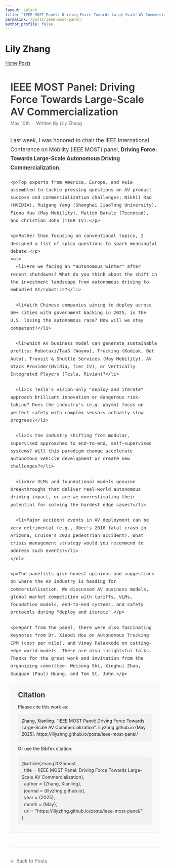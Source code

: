 ```yaml
---
layout: splash
title: "IEEE MOST Panel: Driving Force Towards Large-Scale AV Commercialization"
permalink: /posts/ieee-most-panel/
author_profile: false
---
```


<div class="header-container">
  <div class="name-container">
    <h1 class="author-name">Lily Zhang</h1>
  </div>
  <div class="navigation-container">
    <a href="/" class="nav-link">Home</a>
    <a href="/posts" class="nav-link">Posts</a>
  </div>
</div>

<div class="post-container">
  <div class="post-header">
    <h1 class="post-title">IEEE MOST Panel: Driving Force Towards Large-Scale AV Commercialization</h1>
    <div class="post-meta">
      <span class="post-date">May 10th</span>
      <span class="post-author">Written By Lily Zhang</span>
    </div>
  </div>

  <div class="post-content">
    <p>Last week, I was honored to chair the IEEE International Conference on Mobility (IEEE MOST) panel, <strong>Driving Force: Towards Large-Scale Autonomous Driving Commercialization</strong>.</p>

    <p>Top experts from America, Europe, and Asia assembled to tackle pressing questions on AV product success and commercialization challenges: Nikhil Rao (NVIDIA), Ruigang Yang (Shanghai JiaoTong University), Fiona Hua (May Mobility), Matteo Barale (Tecnocad), and Christian John (TIER IV).</p>

    <p>Rather than focusing on conventional topics, I designed a list of spicy questions to spark meaningful debate:</p>
    <ol>
      <li>Are we facing an "autonomous winter" after recent shutdowns? What do you think about the shift in the investment landscape from autonomous driving to embodied AI/robotics?</li>
      
      <li>With Chinese companies aiming to deploy across 60+ cities with government backing in 2025, is the U.S. losing the autonomous race? How will we stay competent?</li>
      
      <li>Which AV business model can generate sustainable profits: Robotaxi/TaaS (Waymo), Trucking (Kodiak, Bot Auto), Transit & Shuttle Services (May Mobility), AV Stack Provider(Nvidia, Tier IV), or Vertically Integrated Players (Tesla, Rivian)?</li>
      
      <li>Is Tesla's vision-only "deploy and iterate" approach brilliant innovation or dangerous risk-taking? Does the industry's (e.g. Waymo) focus on perfect safety with complex sensors actually slow progress?</li>
      
      <li>Is the industry shifting from modular, supervised approaches to end-to-end, self-supervised systems? Will this paradigm change accelerate autonomous vehicle development or create new challenges?</li>
      
      <li>Are VLMs and foundational models genuine breakthroughs that deliver real-world autonomous driving impact, or are we overestimating their potential for solving the hardest edge cases?</li>
      
      <li>Major accident events in AV deployment can be very detrimental (e.g., Uber's 2018 fatal crash in Arizona, Cruise's 2023 pedestrian accident). What crisis management strategy would you recommend to address such events?</li>
    </ol>

    <p>The panelists give honest opinions and suggestions on where the AV industry is heading for commercialization. We discussed AV business models, global market competition with tariffs, VLMs, foundation models, end-to-end systems, and safety protocols during "deploy and iterate".</p>

    <p>Apart from the panel, there were also fascinating keynotes from Dr. Xiaodi Hou on Autonomous Trucking CPM (cost per mile), and Vinay Palakkode on cutting-edge world models. These are also insightsful talks. Thanks for the great work and invitation from the organizing committee: Weisong Shi, Xinghui Zhao, Guoquan (Paul) Huang, and Tom St. John.</p>

  </div>

  <div class="post-citation">
    <h2>Citation</h2>
    <p>Please cite this work as:</p>
    <div class="citation-text">
      <p>Zhang, Xianling. "IEEE MOST Panel: Driving Force Towards Large-Scale AV Commercialization". lilyzhng.github.io (May 2025). https://lilyzhng.github.io/posts/ieee-most-panel/</p>
    </div>
    <p>Or use the BibTex citation:</p>
    <pre><code>@article{zhang2025most,
  title = {IEEE MOST Panel: Driving Force Towards Large-Scale AV Commercialization},
  author = {Zhang, Xianling},
  journal = {lilyzhng.github.io},
  year = {2025},
  month = {May},
  url = "https://lilyzhng.github.io/posts/ieee-most-panel/"
}</code></pre>
  </div>

  <div class="post-footer">
    <a href="/posts" class="back-link">← Back to Posts</a>
  </div>
</div>

<style>
.post-container {
  max-width: 1200px;
  margin: 3rem auto;
  padding: 0 1rem;
}

.post-header {
  margin-bottom: 2rem;
}

.post-title {
  font-size: 2rem;
  margin-bottom: 0.5rem;
  color: #333;
  font-weight: 600;
}

.post-meta {
  color: #666;
  font-size: 0.9rem;
}

.post-date {
  margin-right: 1rem;
}

.post-content {
  line-height: 1.7;
  font-size: 1.05rem;
  color: #333;
}

.post-content p {
  margin-bottom: 1.2rem;
}

.post-content ul, .post-content ol {
  margin-left: 2rem;
  margin-bottom: 1.2rem;
}

.post-content li {
  margin-bottom: 0.8rem;
}

.post-content a {
  color: #0066cc;
  text-decoration: none;
}

.post-content a:hover {
  text-decoration: underline;
}

.post-footer {
  margin-top: 3rem;
  padding-top: 2rem;
  border-top: 1px solid #eee;
}

.back-link {
  color: #666;
  text-decoration: none;
  font-size: 0.95rem;
}

.back-link:hover {
  color: #333;
}

.post-citation {
  margin-top: 0rem;
  padding: 1.5rem;
  background-color: #f9f9f9;
  border-radius: 5px;
  box-shadow: 0 1px 3px rgba(0,0,0,0.1);
}

.post-citation h2 {
  margin-top: 0;
  font-size: 1.4rem;
  color: #333;
  margin-bottom: 1rem;
}

.post-citation pre {
  background-color: #f1f1f1;
  padding: 0.7rem;
  border-radius: 4px;
  overflow-x: auto;
  font-size: 1.05rem;
  font-family: inherit;
  line-height: 1.5;
  color: #333;
  margin-bottom: 0;
}

.post-citation code {
  font-family: inherit;
}

.citation-text {
  background-color: #f1f1f1;
  padding: 0.7rem;
  border-radius: 4px;
  margin-bottom: 1rem;
  line-height: 1.5;
}

.citation-text p {
  margin: 0 !important;
  padding: 0 !important;
}
</style>
